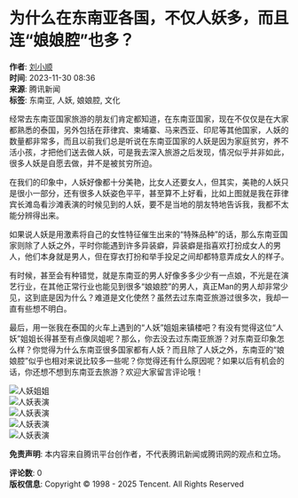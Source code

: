 # 为什么在东南亚各国，不仅人妖多，而且连“娘娘腔”也多？

**作者**: [刘小顺](https://news.qq.com/omn/author/8QMW3X1c6IIZvA%3D%3D)  
**时间**: 2023-11-30 08:36  
**来源**: 腾讯新闻  
**标签**: 东南亚, 人妖, 娘娘腔, 文化

经常去东南亚国家旅游的朋友们肯定都知道，在东南亚国家，现在不仅仅是在大家都熟悉的泰国，另外包括在菲律宾、柬埔寨、马来西亚、印尼等其他国家，人妖的数量都非常多，而且以前我们总是听说在东南亚国家的人妖是因为家庭贫穷，养不活小孩，才把他们送去做人妖，可是我去深入旅游之后发现，情况似乎并非如此，很多人妖是自愿去做，并不是被贫穷所迫。

在我们的印象中，人妖好像都十分美艳，比女人还要女人，但其实，美艳的人妖只是很小一部分，还有很多人妖姿色平平，甚至算不上好看，比如上图就是我在菲律宾长滩岛看沙滩表演的时候见到的人妖，要不是当地的朋友特地告诉我，我都不太能分辨得出来。

如果说人妖是用激素将自己的女性特征催生出来的“特殊品种”的话，那么东南亚国家则除了人妖之外，平时你能遇到许多异装癖，异装癖是指喜欢打扮成女人的男人，他们本身就是男人，但在穿衣打扮和举手投足之间却都特意弄成女人的样子。

有时候，甚至会有种错觉，就是东南亚的男人好像多多少少有一点娘，不光是在演艺行业，在其他正常行业也能见到很多“娘娘腔”的男人，真正Man的男人却非常少见，这到底是因为什么？难道是文化使然？虽然去过东南亚旅游过很多次，我却一直有些想不明白。

最后，用一张我在泰国的火车上遇到的“人妖”姐姐来镇楼吧？有没有觉得这位“人妖”姐姐长得甚至有点像凤姐呢？那么，你去没去过东南亚旅游？对东南亚印象怎么样？你觉得为什么东南亚很多国家都有人妖？而且除了人妖之外，东南亚的“娘娘腔”似乎也相对来说比较多一些呢？你觉得还有什么原因呢？如果以后有机会的话，你还想不想到东南亚去旅游？欢迎大家留言评论哦！

![人妖姐姐](https://inews.gtimg.com/om_bt/OLXrNJ4RF-qS-FB6HaJzl1RzqbRYZ40b1CT1dHjV986ucAA/641)  
![人妖表演](https://inews.gtimg.com/om_bt/O0Qnf7Zokkx5kO_9lzv7Oqf1vzEbRPog5lI9hJYuUy8msAA/641)  
![人妖表演](https://inews.gtimg.com/om_bt/O1tDobCxgjI-qGhqReyxVP66hOVWWUkJIMi0lOdA7_yocAA/641)  
![人妖表演](https://inews.gtimg.com/om_bt/ODl3_A5KQQPneSsee_5A_XxTfR7y-zpD8_107rC5Sx6KoAA/641)  
![人妖表演](https://inews.gtimg.com/om_bt/Oo1g0rTK0IUH32J5REWBmRxhFrJSnIOS_Ikgez9RB2BZQAA/641)

**免责声明**: 本内容来自腾讯平台创作者，不代表腾讯新闻或腾讯网的观点和立场。

**评论数**: 0  
**版权信息**: Copyright © 1998 - 2025 Tencent. All Rights Reserved
